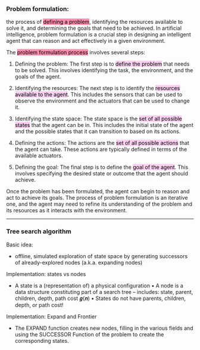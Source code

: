
### Problem formulation:

the process of <mark style="background: #FF5582A6;">defining a problem</mark>, identifying the resources available to solve it, and determining the goals that need to be achieved. In artificial intelligence, problem formulation is a crucial step in designing an intelligent agent that can reason and act effectively in a given environment.

The <mark style="background: #FF5582A6;">problem formulation process</mark> involves several steps:

1.  Defining the problem: The first step is to <mark style="background: #FFB8EBA6;">define the problem</mark> that needs to be solved. This involves identifying the task, the environment, and the goals of the agent.
    
2.  Identifying the resources: The next step is to identify the <mark style="background: #FFB8EBA6;">resources available to the agent</mark>. This includes the sensors that can be used to observe the environment and the actuators that can be used to change it.
    
3.  Identifying the state space: The state space is the <mark style="background: #FFB8EBA6;">set of all possible states</mark> that the agent can be in. This includes the initial state of the agent and the possible states that it can transition to based on its actions.
    
4.  Defining the actions: The actions are the <mark style="background: #FFB8EBA6;">set of all possible actions</mark> that the agent can take. These actions are typically defined in terms of the available actuators.
    
5.  Defining the goal: The final step is to define the <mark style="background: #FFB8EBA6;">goal of the agent</mark>. This involves specifying the desired state or outcome that the agent should achieve.

Once the problem has been formulated, the agent can begin to reason and act to achieve its goals. The process of problem formulation is an iterative one, and the agent may need to refine its understanding of the problem and its resources as it interacts with the environment.

---

### Tree search algorithm

Basic idea: 
- offline, simulated exploration of state space by generating successors of already-explored nodes (a.k.a. expanding nodes)

Implementation: states vs nodes 
- A state is a (representation of) a physical configuration • A node is a data structure constituting part of a search tree – includes: state, parent, children, depth, path cost 𝒈(𝒏) • States do not have parents, children, depth, or path cost!

Implementation: Expand and Frontier 
- The EXPAND function creates new nodes, filling in the various fields and using the SUCCESSOR Function of the problem to create the corresponding states.

